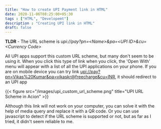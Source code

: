 ```yaml
---
title: "How to create UPI Payment link in HTML"
date: 2020-11-06T08:25:00+05:30
tags : ["HTML", "Developemt"]
description : "Creating UPI link in HTML"
draft: false
---
```


**TLDR** - The URL scheme is _upi://pay?pn=\<Name>&pa=\<UPI ID>&cu=\<Currency Code>_

<!--more-->

All UPI apps support this custom URL scheme, but many don't seem to be using it. When you click this type of link when you click, the 'Open With' menu will appear with a list of all the UPI applications on your phone. If you are on mobile device you can try link [upi://pay?pn=Vikas%20Kumar&pa=vikaskr@freecharge&cu=INR](upi://pay?pn=Vikas%20Kumar&pa=vikaskr@freecharge&cu=INR), it should redirect to an UPI app

{{< figure src="/images/upi_custom_url_scheme.png" title="UPI URL Scheme in Acion" >}}

Although this link will not work on your computer, you can solve it with the help of media query and replace it with a QR code. Or you can use javascript to detect if the URL scheme is supported or not, but as far as I tried, it didn't seem reliable to me.

